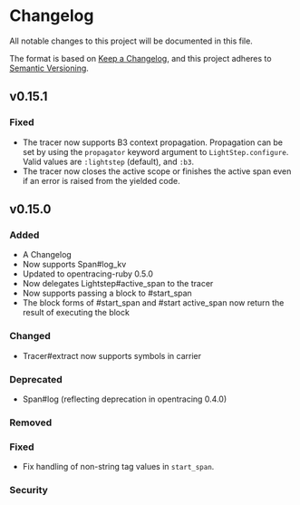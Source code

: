 # Changelog
All notable changes to this project will be documented in this file.

The format is based on [Keep a Changelog](https://keepachangelog.com/en/1.0.0/),
and this project adheres to [Semantic Versioning](https://semver.org/spec/v2.0.0.html).

## v0.15.1
### Fixed
- The tracer now supports B3 context propagation. Propagation can be set by using the `propagator` keyword argument to `LightStep.configure`. Valid values are `:lightstep` (default), and `:b3`.
- The tracer now closes the active scope or finishes the active span even if an error is raised from the yielded code.

## v0.15.0
### Added
- A Changelog
- Now supports Span#log_kv
- Updated to opentracing-ruby 0.5.0
- Now delegates Lightstep#active_span to the tracer
- Now supports passing a block to #start_span
- The block forms of #start_span and #start active_span now return the result of executing the block

### Changed
- Tracer#extract now supports symbols in carrier

### Deprecated
- Span#log (reflecting deprecation in opentracing 0.4.0)

### Removed

### Fixed
- Fix handling of non-string tag values in `start_span`.

### Security

